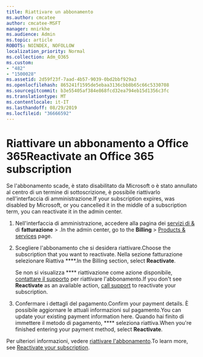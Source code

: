 ```yaml
---
title: Riattivare un abbonamento
ms.author: cmcatee
author: cmcatee-MSFT
manager: mnirkhe
ms.audience: Admin
ms.topic: article
ROBOTS: NOINDEX, NOFOLLOW
localization_priority: Normal
ms.collection: Adm_O365
ms.custom:
- "482"
- "1500028"
ms.assetid: 2d59f23f-7aad-4b57-9039-0bd2bbf929a3
ms.openlocfilehash: 865241f1595de5ebaa3136cbb8b65c66c5330708
ms.sourcegitcommit: b3e55405af384e868fcd32ea794eb15d1356c3fc
ms.translationtype: MT
ms.contentlocale: it-IT
ms.lasthandoff: 08/29/2019
ms.locfileid: "36666592"
---
```

# <a name="reactivate-an-office-365-subscription"></a><span data-ttu-id="81d57-102">Riattivare un abbonamento a Office 365</span><span class="sxs-lookup"><span data-stu-id="81d57-102">Reactivate an Office 365 subscription</span></span>

<span data-ttu-id="81d57-103">Se l'abbonamento scade, è stato disabilitato da Microsoft o è stato annullato al centro di un termine di sottoscrizione, è possibile riattivarlo nell'interfaccia di amministrazione.</span><span class="sxs-lookup"><span data-stu-id="81d57-103">If your subscription expires, was disabled by Microsoft, or you cancelled it in the middle of a subscription term, you can reactivate it in the admin center.</span></span>
  
1. <span data-ttu-id="81d57-104">Nell'interfaccia di amministrazione, accedere alla pagina dei [servizi di &](https://go.microsoft.com/fwlink/p/?linkid=842054) di **fatturazione** \> .</span><span class="sxs-lookup"><span data-stu-id="81d57-104">In the admin center, go to the **Billing** \> [Products & services](https://go.microsoft.com/fwlink/p/?linkid=842054) page.</span></span>

2. <span data-ttu-id="81d57-105">Scegliere l'abbonamento che si desidera riattivare.</span><span class="sxs-lookup"><span data-stu-id="81d57-105">Choose the subscription that you want to reactivate.</span></span> <span data-ttu-id="81d57-106">Nella sezione fatturazione selezionare Riattiva \*\*\*\*.</span><span class="sxs-lookup"><span data-stu-id="81d57-106">In the Billing section, select **Reactivate**.</span></span>

    <span data-ttu-id="81d57-107">Se non si visualizza \*\*\*\* riattivazione come azione disponibile, [contattare il supporto](https://docs.microsoft.com/office365/admin/contact-support-for-business-products?view=o365-worldwide) per riattivare l'abbonamento.</span><span class="sxs-lookup"><span data-stu-id="81d57-107">If you don't see **Reactivate** as an available action, [call support](https://docs.microsoft.com/office365/admin/contact-support-for-business-products?view=o365-worldwide) to reactivate your subscription.</span></span>

3. <span data-ttu-id="81d57-108">Confermare i dettagli del pagamento.</span><span class="sxs-lookup"><span data-stu-id="81d57-108">Confirm your payment details.</span></span> <span data-ttu-id="81d57-109">È possibile aggiornare le attuali informazioni sul pagamento.</span><span class="sxs-lookup"><span data-stu-id="81d57-109">You can update your existing payment information here.</span></span> <span data-ttu-id="81d57-110">Quando hai finito di immettere il metodo di pagamento, \*\*\*\* seleziona riattiva.</span><span class="sxs-lookup"><span data-stu-id="81d57-110">When you're finished entering your payment method, select **Reactivate**.</span></span>

<span data-ttu-id="81d57-111">Per ulteriori informazioni, vedere [riattivare l'abbonamento](https://docs.microsoft.com/office365/admin/subscriptions-and-billing/reactivate-your-subscription).</span><span class="sxs-lookup"><span data-stu-id="81d57-111">To learn more, see [Reactivate your subscription](https://docs.microsoft.com/office365/admin/subscriptions-and-billing/reactivate-your-subscription).</span></span>
